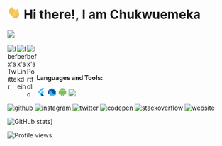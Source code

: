 <h1> <img src="https://raw.githubusercontent.com/ABSphreak/ABSphreak/master/gifs/Hi.gif" width="30px">  Hi there!, I am Chukwuemeka </h1>

![](https://64.media.tumblr.com/38edea1b441b84c4529359673cbcd4fd/e8945c5ab83bebbc-6d/s2048x3072/70a1a22b39bfbe0d5bde5c02f29e1704e827d205.png)


<a href="https://twitter.com/emex4gman">
  <img align="left" alt="Ibefx's Twitter" width="22px" src="https://cdn.jsdelivr.net/npm/simple-icons@v3/icons/twitter.svg" />
</a>
<a href="https://www.linkedin.com/in/chukwuemeka-ibebugwu-342797ba/">
  <img align="left" alt="Ibefx's Linkdein" width="22px" src="https://cdn.jsdelivr.net/npm/simple-icons@v3/icons/linkedin.svg" />
</a>


<a href="https://ibefx.netlify.app/">
  <img align="left" alt="Ibefx's Portfolio" width="22px" src="https://cdn.jsdelivr.net/npm/simple-icons@v3/icons/flutter.svg" />
</a>


<br/>
<br/>

<!--

- 🔭 I’m currently working on ...
- 🌱 I’m currently learning ...
- 👯 I’m looking to collaborate on ...
- 🤔 I’m looking for help with ...
- 💬 Ask me about ...
- 📫 How to reach me: ...
- 😄 Pronouns: ...
- ⚡ Fun fact: ...
-->
<br>

**Languages and Tools:**  

<code><img height="20" src="https://raw.githubusercontent.com/github/explore/80688e429a7d4ef2fca1e82350fe8e3517d3494d/topics/flutter/flutter.png"></code>
<code><img height="20" src="https://raw.githubusercontent.com/github/explore/80688e429a7d4ef2fca1e82350fe8e3517d3494d/topics/dart/dart.png"></code>
<code><img height="20" src="https://raw.githubusercontent.com/github/explore/80688e429a7d4ef2fca1e82350fe8e3517d3494d/topics/android/android.png"></code>
<code><img height="20" src="https://cdn.jsdelivr.net/npm/simple-icons@3.10.0/icons/java.svg"></code>
<br>

[<img src='https://cdn.jsdelivr.net/npm/simple-icons@3.0.1/icons/github.svg' alt='github' height='18'>](https://github.com/emex4gman)  [<img src='https://cdn.jsdelivr.net/npm/simple-icons@3.0.1/icons/instagram.svg' alt='instagram' height='18'>](https://www.instagram.com/ibebugwu_chukwuemeka/)  [<img src='https://cdn.jsdelivr.net/npm/simple-icons@3.0.1/icons/twitter.svg' alt='twitter' height='18'>](https://twitter.com/emex4gman)  [<img src='https://cdn.jsdelivr.net/npm/simple-icons@3.0.1/icons/codepen.svg' alt='codepen' height='18'>](https://codepen.io/emex4gman)  [<img src='https://cdn.jsdelivr.net/npm/simple-icons@3.0.1/icons/stackoverflow.svg' alt='stackoverflow' height='18'>](https://stackoverflow.com/users/11648546/chukwuemeka-ibebugwu)  [<img src='https://cdn.jsdelivr.net/npm/simple-icons@3.0.1/icons/icloud.svg' alt='website' height='18'>](https://ibefx.netlify.app/)  

![GitHub stats](https://github-readme-stats.vercel.app/api?username=emex4gman&show_icons=true&theme=tokyonight&line_height=33))  

![Profile views](https://gpvc.arturio.dev/emex4gman)  

